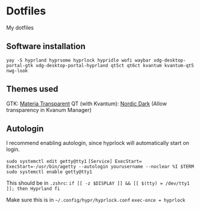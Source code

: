 # Dotfiles
My dotfiles

## Software installation
`yay -S hyprland hyprsome hyprlock hypridle wofi waybar xdg-desktop-portal-gtk xdg-desktop-portal-hyprland qt5ct qt6ct kvantum kvantum-qt5 nwg-look`

## Themes used
GTK: [Materia Transparent](https://github.com/ckissane/materia-theme-transparent)
QT (with Kvantum): [Nordic Dark](https://store.kde.org/p/1326272/) (Allow transparency in Kvanum Manager)

## Autologin
I recommend enabling autologin, since hyprlock will automatically start on login.

`sudo systemctl edit getty@tty1`
`[Service]
ExecStart=
ExecStart=-/usr/bin/agetty --autologin yourusername --noclear %I $TERM`
`sudo systemctl enable getty@tty1`

This should be in `.zshrc`:
`if [[ -z $DISPLAY ]] && [[ $(tty) = /dev/tty1 ]]; then
  Hyprland
fi`

Make sure this is in `~/.config/hypr/hyprlock.conf`
`exec-once = hyprlock`
